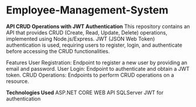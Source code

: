 # Employee-Management-System


**API CRUD Operations with JWT Authentication**
This repository contains an API that provides CRUD (Create, Read, Update, Delete) operations, implemented using Node.js/Express. JWT (JSON Web Token) authentication is used, requiring users to register, login, and authenticate before accessing the CRUD functionalities.

Features
User Registration: Endpoint to register a new user by providing an email and password.
User Login: Endpoint to authenticate and obtain a JWT token.
CRUD Operations: Endpoints to perform CRUD operations on a resource.

**Technologies Used**
ASP.NET CORE WEB API
SQLServer
JWT for authentication


